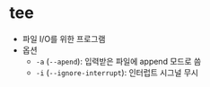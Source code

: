 # tee

- 파일 I/O를 위한 프로그램
- 옵션
  - `-a` (`--apend`): 입력받은 파일에 append 모드로 씀
  - `-i` (`--ignore-interrupt`): 인터럽트 시그널 무시
